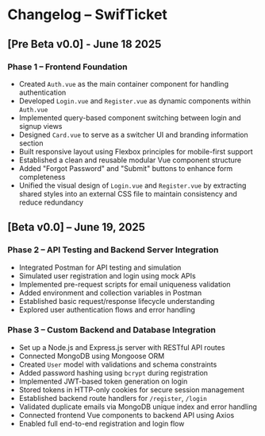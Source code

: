 # Changelog – SwifTicket

## [Pre Beta v0.0] - June 18 2025

### Phase 1 – Frontend Foundation

- Created `Auth.vue` as the main container component for handling authentication
- Developed `Login.vue` and `Register.vue` as dynamic components within `Auth.vue`
- Implemented query-based component switching between login and signup views
- Designed `Card.vue` to serve as a switcher UI and branding information section
- Built responsive layout using Flexbox principles for mobile-first support
- Established a clean and reusable modular Vue component structure
- Added "Forgot Password" and "Submit" buttons to enhance form completeness
- Unified the visual design of `Login.vue` and `Register.vue` by extracting shared styles into an external CSS file to maintain consistency and reduce redundancy


## [Beta v0.0] – June 19, 2025

### Phase 2 – API Testing and Backend Server Integration

- Integrated Postman for API testing and simulation
- Simulated user registration and login using mock APIs
- Implemented pre-request scripts for email uniqueness validation
- Added environment and collection variables in Postman
- Established basic request/response lifecycle understanding
- Explored user authentication flows and error handling

### Phase 3 – Custom Backend and Database Integration

- Set up a Node.js and Express.js server with RESTful API routes
- Connected MongoDB using Mongoose ORM
- Created `User` model with validations and schema constraints
- Added password hashing using `bcrypt` during registration
- Implemented JWT-based token generation on login
- Stored tokens in HTTP-only cookies for secure session management
- Established backend route handlers for `/register`, `/login`
- Validated duplicate emails via MongoDB unique index and error handling
- Connected frontend Vue components to backend API using Axios
- Enabled full end-to-end registration and login flow
